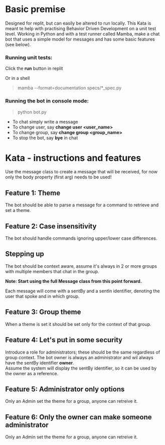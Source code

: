 # Basic premise
Designed for replit, but can easily be altered to run locally.
This Kata is meant te help with practising Behavior Driven Development on a unit test level.
Working in Python and with a test runner called Mamba, make a chat bot that uses a simple model for messages and has some basic features (see below).

### Running unit tests:
Click the **run** button in replit

Or in a shell
> mamba --format=documentation specs/*_spec.py

### Running the bot in console mode:
> python bot.py

* To chat simply write a message
* To change user, say **change user <user_name>**
* To change group, say **change group <group_name>**
* To stop the bot, say **bye** in chat

# Kata - instructions and features
Use the message class to create a message that will be received,
for now only the body property (first arg) needs to be used!

## Feature 1: Theme
The bot should be able to parse a message for a command to retrieve 
and set a theme.

## Feature 2: Case insensitivity
The bot should handle commands ignoring upper/lower case differences.

## Stepping up
The bot should be context aware, assume it's always in 2 or more groups
with multiple members that chat in the group.  

**Note: Start using the full Message class from this point forward.**

Each message will come with a sentBy and a sentIn identifier,
denoting the user that spoke and in which group.  

## Feature 3: Group theme
When a theme is set it should be set only for the context of that group.  

## Feature 4: Let's put in some security
Introduce a role for administrators; these should be the same regardless
of group context. The bot owner is always an administrator and wil always
have the sentBy identifier **owner**.  
Assume the system will display the sentBy identifier, so it can be used by the owner as a reference.

## Feature 5: Administrator only options
Only an Admin set the theme for a group, anyone can retreive it.

## Feature 6: Only the owner can make someone administrator
Only an Admin set the theme for a group, anyone can retreive it.  

